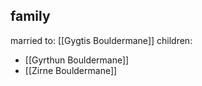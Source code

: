 ## family

married to: [[Gygtis Bouldermane]]
children:
- [[Gyrthun Bouldermane]]
- [[Zirne Bouldermane]]